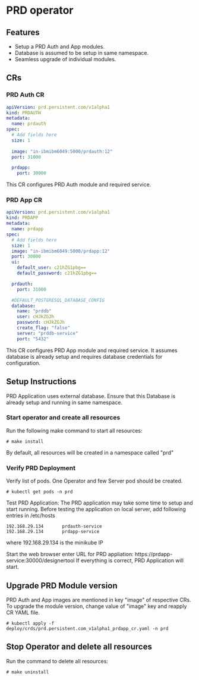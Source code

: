 # PRD operator 

## Features
* Setup a PRD Auth and App modules. 
* Database is assumed to be setup in same namespace.
* Seamless upgrade of individual modules.

## CRs

### PRD Auth CR 
```yaml
apiVersion: prd.persistent.com/v1alpha1
kind: PRDAUTH
metadata:
  name: prdauth
spec:
  # Add fields here
  size: 1
  
  image: "in-ibmibm6049:5000/prdauth:12"
  port: 31000

  prdapp:
    port: 30000

```
This CR configures PRD Auth module and required service.

### PRD App CR
```yaml
apiVersion: prd.persistent.com/v1alpha1
kind: PRDAPP
metadata:
  name: prdapp
spec:
  # Add fields here
  size: 1
  image: "in-ibmibm6049:5000/prdapp:12"
  port: 30000
  ui:
    default_user: c21hZG1pbg==
    default_password: c21hZG1pbg==

  prdauth:
    port: 31000

  #DEFAULT_POSTGRESQL_DATABASE_CONFIG
  database:
    name: "prddb"
    user: cHJkZGJh
    password: cHJkZGJh
    create_flag: "false"
    server: "prddb-service"
    port: "5432"

```

This CR configures PRD App module and required service.
It assumes database is already setup and requires database credentials for configuration.

## Setup Instructions
PRD Application uses external database. Ensure that this Database is already setup and running in same namespace.

### Start operator and create all resources
Run the following make command to start all resources:
```
# make install
```
By default, all resources will be created in a namespace called "prd"

### Verify PRD Deployment
Verify list of pods. One Operator and few Server pod should be created.
```
# kubectl get pods -n prd
```

Test PRD Application:
The PRD application may take some time to setup and start running.
Before testing the application on local server, add following entries in /etc/hosts
```
192.168.29.134       prdauth-service
192.168.29.134       prdapp-service
```
where 192.168.29.134 is the minikube IP

Start the web browser enter URL for PRD appliation: https://prdapp-service:30000/designertool
If everything is correct, PRD Application will start. 

## Upgrade PRD Module version
PRD Auth and App images are mentioned in key "image" of respective CRs.
To upgrade the module version, change value of "image" key and reapply CR YAML file.
```
# kubectl apply -f deploy/crds/prd.persistent.com_v1alpha1_prdapp_cr.yaml -n prd
```

## Stop Operator and delete all resources
Run the command to delete all resources:
```
# make uninstall
```








